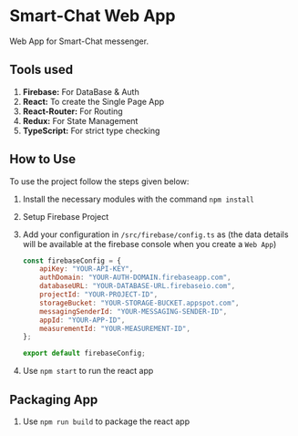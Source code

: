 # Smart-Chat Web App

Web App for Smart-Chat messenger.

## Tools used

1. **Firebase:** For DataBase & Auth
2. **React:** To create the Single Page App
3. **React-Router:** For Routing
4. **Redux:** For State Management
5. **TypeScript:** For strict type checking

## How to Use

To use the project follow the steps given below:

1. Install the necessary modules with the command `npm install`
2. Setup Firebase Project
3. Add your configuration in `/src/firebase/config.ts` as (the data details will be available at the firebase console when you create a `Web App`)

    ```javascript
    const firebaseConfig = {
    	apiKey: "YOUR-API-KEY",
    	authDomain: "YOUR-AUTH-DOMAIN.firebaseapp.com",
    	databaseURL: "YOUR-DATABASE-URL.firebaseio.com",
    	projectId: "YOUR-PROJECT-ID",
    	storageBucket: "YOUR-STORAGE-BUCKET.appspot.com",
    	messagingSenderId: "YOUR-MESSAGING-SENDER-ID",
    	appId: "YOUR-APP-ID",
    	measurementId: "YOUR-MEASUREMENT-ID",
    };

    export default firebaseConfig;
    ```

4. Use `npm start` to run the react app

## Packaging App

1. Use `npm run build` to package the react app

